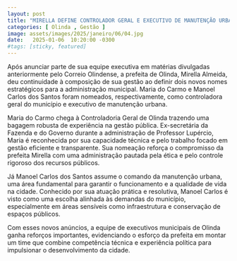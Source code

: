```yaml
---
layout: post
title: "MIRELLA DEFINE CONTROLADOR GERAL E EXECUTIVO DE MANUTENÇÃO URBANA"
categories: [ Olinda , Gestão ]
image: assets/images/2025/janeiro/06/04.jpg
date:   2025-01-06  10:20:00 -0300
#tags: [sticky, featured]
---
```

Após anunciar parte de sua equipe executiva em matérias divulgadas anteriormente pelo Correio Olindense, a prefeita de Olinda, Mirella Almeida, deu continuidade à composição de sua gestão ao definir dois novos nomes estratégicos para a administração municipal. Maria do Carmo e Manoel Carlos dos Santos foram nomeados, respectivamente, como controladora geral do município e executivo de manutenção urbana.

Maria do Carmo chega à Controladoria Geral de Olinda trazendo uma bagagem robusta de experiência na gestão pública. Ex-secretária da Fazenda e do Governo durante a administração de Professor Lupércio, Maria é reconhecida por sua capacidade técnica e pelo trabalho focado em gestão eficiente e transparente. Sua nomeação reforça o compromisso da prefeita Mirella com uma administração pautada pela ética e pelo controle rigoroso dos recursos públicos.

Já Manoel Carlos dos Santos assume o comando da manutenção urbana, uma área fundamental para garantir o funcionamento e a qualidade de vida na cidade. Conhecido por sua atuação prática e resolutiva, Manoel Carlos é visto como uma escolha alinhada às demandas do município, especialmente em áreas sensíveis como infraestrutura e conservação de espaços públicos.

Com esses novos anúncios, a equipe de executivos municipais de Olinda ganha reforços importantes, evidenciando o esforço da prefeita em montar um time que combine competência técnica e experiência política para impulsionar o desenvolvimento da cidade.